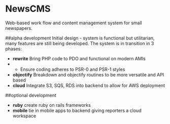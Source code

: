 # NewsCMS
Web-based work flow and content management system for small newspapers.

##alpha development
Initial design - system is functional but utilitarian, many features are still being developed. The system is in transition in 3 phases:

* **rewrite** Bring PHP code to PDO and functional on modern AMIs
* * Ensure coding adheres to PSR-0 and PSR-1 styles
* **objectify** Breakdown and objectify routines to be more versatile and API based
* **cloud** Integrate S3, SQS, RDS into backend to allow for AWS deployment

##optional development
* **ruby** create ruby on rails frameworks
* **mobile** tie in mobile apps to backend giving reporters a cloud workspace


